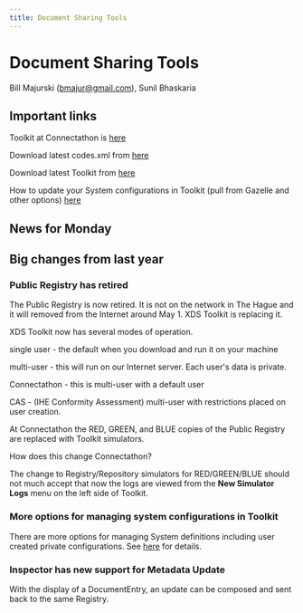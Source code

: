 ```yaml
---
title: Document Sharing Tools
---
```


# Document Sharing Tools
Bill Majurski (bmajur@gmail.com), Sunil Bhaskaria

## Important links

Toolkit at Connectathon is [here](http://172.16.0.72:8080/toolkit)

Download latest codes.xml from [here](https://github.com/usnistgov/iheos-toolkit2/releases/latest)

Download latest Toolkit from [here](https://github.com/usnistgov/iheos-toolkit2/releases/latest)

How to update your System configurations in Toolkit (pull from Gazelle and other options)
[here](https://github.com/usnistgov/iheos-toolkit2/wiki/Managing-System-Configurations-at-Connectathon) 

## News for Monday



## Big changes from last year

### Public Registry has retired
The Public Registry is now retired.  It is not on the network in The Hague and 
it will removed from the Internet around May 1.  XDS Toolkit is replacing it.

XDS Toolkit now has several modes of operation.
 
single user - the default when you download
and run it on your machine

multi-user - this will run on our Internet server. Each user's data is private.

Connectathon - this is multi-user with a default user 

CAS - (IHE Conformity Assessment) multi-user with restrictions placed on user creation.

At Connectathon the RED, GREEN, and BLUE copies of the Public Registry are replaced
with Toolkit simulators.

How does this change Connectathon?

The change to Registry/Repository simulators for RED/GREEN/BLUE should not much accept
that now the logs are viewed from the **New Simulator Logs** menu on the left side of 
Toolkit.

### More options for managing system configurations in Toolkit

There are more options for managing System definitions including user created private
configurations.  See 
[here](https://github.com/usnistgov/iheos-toolkit2/wiki/Managing-System-Configurations-at-Connectathon) 
for details.

<!--
### New tests and tools for MHD and FHIR in general.

The Conformance Tool now has tests for MHD Document Recipient/Responder

A new tool labeled **FHIR Search** in the menu can read/display any FHIR resource and
perform a limited set of queries on DocumentReferences.

A new tool labels **Submit Resource** can write a collection of pre-loaded FHIR resouces
to any FHIR server.  All of the Connectathon Patients are available here.
-->

### Inspector has new support for Metadata Update

With the display of a DocumentEntry, an update can be composed and sent back to
the same Registry.
